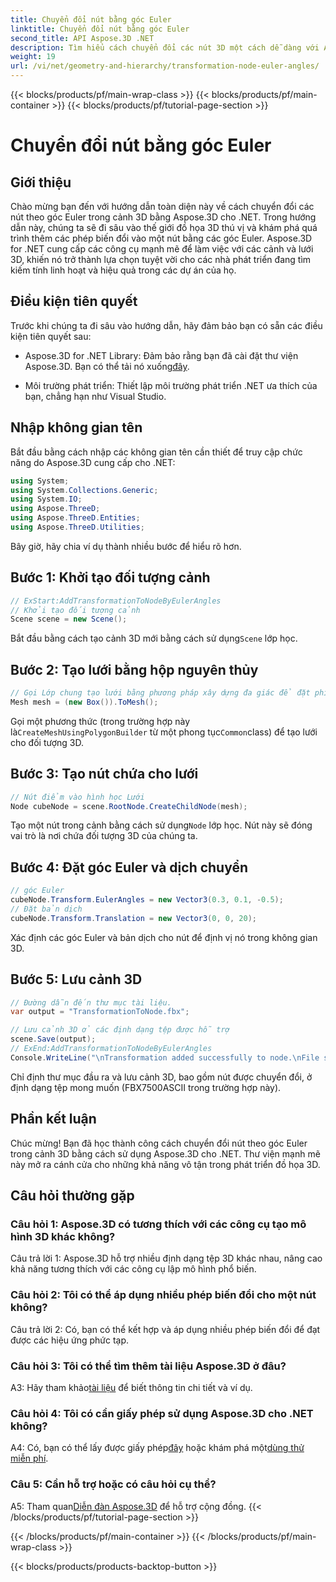 ```yaml
---
title: Chuyển đổi nút bằng góc Euler
linktitle: Chuyển đổi nút bằng góc Euler
second_title: API Aspose.3D .NET
description: Tìm hiểu cách chuyển đổi các nút 3D một cách dễ dàng với Aspose.3D cho .NET. Hãy làm theo hướng dẫn từng bước của chúng tôi để có kết quả ấn tượng trong dự án của bạn.
weight: 19
url: /vi/net/geometry-and-hierarchy/transformation-node-euler-angles/
---
```


{{< blocks/products/pf/main-wrap-class >}}
{{< blocks/products/pf/main-container >}}
{{< blocks/products/pf/tutorial-page-section >}}

# Chuyển đổi nút bằng góc Euler

## Giới thiệu

Chào mừng bạn đến với hướng dẫn toàn diện này về cách chuyển đổi các nút theo góc Euler trong cảnh 3D bằng Aspose.3D cho .NET. Trong hướng dẫn này, chúng ta sẽ đi sâu vào thế giới đồ họa 3D thú vị và khám phá quá trình thêm các phép biến đổi vào một nút bằng các góc Euler. Aspose.3D for .NET cung cấp các công cụ mạnh mẽ để làm việc với các cảnh và lưới 3D, khiến nó trở thành lựa chọn tuyệt vời cho các nhà phát triển đang tìm kiếm tính linh hoạt và hiệu quả trong các dự án của họ.

## Điều kiện tiên quyết

Trước khi chúng ta đi sâu vào hướng dẫn, hãy đảm bảo bạn có sẵn các điều kiện tiên quyết sau:

-  Aspose.3D for .NET Library: Đảm bảo rằng bạn đã cài đặt thư viện Aspose.3D. Bạn có thể tải nó xuống[đây](https://releases.aspose.com/3d/net/).

- Môi trường phát triển: Thiết lập môi trường phát triển .NET ưa thích của bạn, chẳng hạn như Visual Studio.

## Nhập không gian tên

Bắt đầu bằng cách nhập các không gian tên cần thiết để truy cập chức năng do Aspose.3D cung cấp cho .NET:

```csharp
using System;
using System.Collections.Generic;
using System.IO;
using Aspose.ThreeD;
using Aspose.ThreeD.Entities;
using Aspose.ThreeD.Utilities;
```

Bây giờ, hãy chia ví dụ thành nhiều bước để hiểu rõ hơn.

## Bước 1: Khởi tạo đối tượng cảnh

```csharp
// ExStart:AddTransformationToNodeByEulerAngles
// Khởi tạo đối tượng cảnh
Scene scene = new Scene();
```

 Bắt đầu bằng cách tạo cảnh 3D mới bằng cách sử dụng`Scene` lớp học.


## Bước 2: Tạo lưới bằng hộp nguyên thủy

```csharp
// Gọi Lớp chung tạo lưới bằng phương pháp xây dựng đa giác để đặt phiên bản lưới
Mesh mesh = (new Box()).ToMesh();
```

 Gọi một phương thức (trong trường hợp này là`CreateMeshUsingPolygonBuilder` từ một phong tục`Common`class) để tạo lưới cho đối tượng 3D.

## Bước 3: Tạo nút chứa cho lưới

```csharp
// Nút điểm vào hình học Lưới
Node cubeNode = scene.RootNode.CreateChildNode(mesh);
```

 Tạo một nút trong cảnh bằng cách sử dụng`Node` lớp học. Nút này sẽ đóng vai trò là nơi chứa đối tượng 3D của chúng ta.

## Bước 4: Đặt góc Euler và dịch chuyển

```csharp
// góc Euler
cubeNode.Transform.EulerAngles = new Vector3(0.3, 0.1, -0.5);            
// Đặt bản dịch
cubeNode.Transform.Translation = new Vector3(0, 0, 20);
```

Xác định các góc Euler và bản dịch cho nút để định vị nó trong không gian 3D.

## Bước 5: Lưu cảnh 3D

```csharp
// Đường dẫn đến thư mục tài liệu.
var output = "TransformationToNode.fbx";

// Lưu cảnh 3D ở các định dạng tệp được hỗ trợ
scene.Save(output);
// ExEnd:AddTransformationToNodeByEulerAngles
Console.WriteLine("\nTransformation added successfully to node.\nFile saved at " + output);
```

Chỉ định thư mục đầu ra và lưu cảnh 3D, bao gồm nút được chuyển đổi, ở định dạng tệp mong muốn (FBX7500ASCII trong trường hợp này).

## Phần kết luận

Chúc mừng! Bạn đã học thành công cách chuyển đổi nút theo góc Euler trong cảnh 3D bằng cách sử dụng Aspose.3D cho .NET. Thư viện mạnh mẽ này mở ra cánh cửa cho những khả năng vô tận trong phát triển đồ họa 3D.

## Câu hỏi thường gặp

### Câu hỏi 1: Aspose.3D có tương thích với các công cụ tạo mô hình 3D khác không?

Câu trả lời 1: Aspose.3D hỗ trợ nhiều định dạng tệp 3D khác nhau, nâng cao khả năng tương thích với các công cụ lập mô hình phổ biến.

### Câu hỏi 2: Tôi có thể áp dụng nhiều phép biến đổi cho một nút không?

Câu trả lời 2: Có, bạn có thể kết hợp và áp dụng nhiều phép biến đổi để đạt được các hiệu ứng phức tạp.

### Câu hỏi 3: Tôi có thể tìm thêm tài liệu Aspose.3D ở đâu?

 A3: Hãy tham khảo[tài liệu](https://reference.aspose.com/3d/net/) để biết thông tin chi tiết và ví dụ.

### Câu hỏi 4: Tôi có cần giấy phép sử dụng Aspose.3D cho .NET không?

 A4: Có, bạn có thể lấy được giấy phép[đây](https://purchase.aspose.com/buy) hoặc khám phá một[dùng thử miễn phí](https://releases.aspose.com/).

### Câu 5: Cần hỗ trợ hoặc có câu hỏi cụ thể?

 A5: Tham quan[Diễn đàn Aspose.3D](https://forum.aspose.com/c/3d/18) để hỗ trợ cộng đồng.
{{< /blocks/products/pf/tutorial-page-section >}}

{{< /blocks/products/pf/main-container >}}
{{< /blocks/products/pf/main-wrap-class >}}

{{< blocks/products/products-backtop-button >}}
